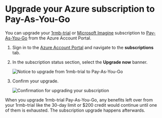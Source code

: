 <properties
    pageTitle="Upgrade your Azure subscription to Pay-As-You-Go | Azure"
    description="Describes the process and requirements for upgrading from a free subscription to Pay-As-You-Go"
    services=""
    documentationcenter=""
    author="jlian"
    manager="mbaldwin"
    editor=""
    tags="billing" />
    
<tags
    ms.assetid="0b4ac8f3-3df0-478a-8a07-b18b40f0cf5f"
    ms.service="billing"
    ms.devlang="na"
    ms.topic="article"
    ms.tgt_pltfrm="na"
    ms.workload="na"
    ms.date="10/26/2016"
    wacn.date=""
    ms.author="jlian" />

# Upgrade your Azure subscription to Pay-As-You-Go
You can upgrade your [1rmb-trial](/pricing/1rmb-trial/) or [Microsoft Imagine](https://azure.microsoft.com/offers/ms-azr-0144p/) subscription to [Pay-As-You-Go](https://azure.microsoft.com/offers/ms-azr-0003p/) from the Azure Account Portal. 

1. Sign in to the [Azure Account Portal](https://account.windowsazure.cn/subscriptions) and navigate to the **subscriptions** tab.
2. In the subscription status section, select the **Upgrade now** banner.
   
    ![Notice to upgrade from 1rmb-trial to Pay-As-You-Go](./media/billing-upgrade-azure-subscription/billpage.png)
3. Confirm your upgrade.
   
    ![Confirmation for upgrading your subscription](./media/billing-upgrade-azure-subscription/Upgrade.png)

When you upgrade 1rmb-trial Pay-As-You-Go, any benefits left over from your 1rmb-trial like the 30-day limit or $200 credit would continue until one of them is exhausted. The subscription upgrade happens afterwards.

